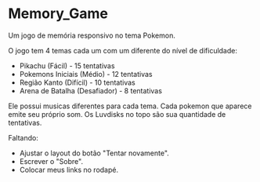 # Memory_Game
Um jogo de memória responsivo no tema Pokemon.

O jogo tem 4 temas cada um com um diferente do nível de dificuldade:
* Pikachu           (Fácil)      - 15 tentativas
* Pokemons Iniciais (Médio)      - 12 tentativas
* Região Kanto      (Difícil)    - 10 tentativas
* Arena de Batalha  (Desafiador) - 8 tentativas

Ele possui musicas diferentes para cada tema.
Cada pokemon que aparece emite seu próprio som.
Os Luvdisks no topo são sua quantidade de tentativas.

Faltando:
* Ajustar o layout do botão "Tentar novamente".
* Escrever o "Sobre".
* Colocar meus links no rodapé.
